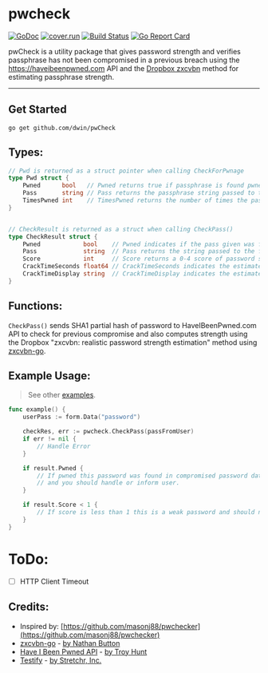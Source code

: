 # pwcheck
[![GoDoc](https://godoc.org/github.com/dwin/pwCheck?status.svg)](https://godoc.org/github.com/dwin/pwCheck)
[![cover.run](https://cover.run/go/github.com/dwin/pwCheck.svg?style=flat&tag=golang-1.10)](https://cover.run/go?tag=golang-1.10&repo=github.com%2Fdwin%2FpwCheck)
[![Build Status](https://travis-ci.org/dwin/pwCheck.svg?branch=master)](https://travis-ci.org/dwin/pwCheck)
[![Go Report Card](https://goreportcard.com/badge/github.com/dwin/pwCheck)](https://goreportcard.com/report/github.com/dwin/pwCheck)

pwCheck is a utility package that gives password strength and verifies passphrase 
has not been compromised in a previous breach using the https://haveibeenpwned.com 
API and the [Dropbox zxcvbn](https://blogs.dropbox.com/tech/2012/04/zxcvbn-realistic-password-strength-estimation/) method for estimating passphrase strength.

---

## Get Started
```
go get github.com/dwin/pwCheck
```

## Types:
```go
// Pwd is returned as a struct pointer when calling CheckForPwnage
type Pwd struct {
	Pwned      bool   // Pwned returns true if passphrase is found pwned via API
	Pass       string // Pass returns the passphrase string passed to the function
	TimesPwned int    // TimesPwned returns the number of times the passphrase was found in the database
}


// CheckResult is returned as a struct when calling CheckPass()
type CheckResult struct {
	Pwned            bool    // Pwned indicates if the pass given was found in previous breach
	Pass             string  // Pass returns the string passed to the function
	Score            int     // Score returns a 0-4 score of password strength, useful for gauge etc.
	CrackTimeSeconds float64 // CrackTimeSeconds indicates the estimated time to crack this password at ~ 10ms per guess in seconds
	CrackTimeDisplay string  // CrackTimeDisplay indicates the estimated time in seconds to years or centuries to crack password at ~ 10ms per guess
}
```
## Functions:

`CheckPass()` sends SHA1 partial hash of password to HaveIBeenPwned.com API 
to check for previous compromise and also computes strength using the
Dropbox "zxcvbn: realistic password strength estimation" method using 
[zxcvbn-go](https://github.com/nbutton23/zxcvbn-go). 



## Example Usage:
> See other [examples](https://github.com/dwin/pwCheck/tree/master/example).
```go
func example() {
	userPass := form.Data("password")

	checkRes, err := pwcheck.CheckPass(passFromUser)
	if err != nil {
		// Handle Error
	}

	if result.Pwned {
		// If pwned this password was found in compromised password database 
		// and you should handle or inform user.
	}

	if result.Score < 1 {
		// If score is less than 1 this is a weak password and should not be used
	}
}
```

# ToDo:
- [ ] HTTP Client Timeout

## Credits:
- Inspired by: [https://github.com/masonj88/pwchecker](https://github.com/masonj88/pwchecker)
- [zxcvbn-go](https://github.com/nbutton23/zxcvbn-go) - [by Nathan Button](https://github.com/nbutton23)
- [Have I Been Pwned API](https://haveibeenpwned.com/API/v2) - [by Troy Hunt](https://www.troyhunt.com)
- [Testify](https://github.com/stretchr/testify) - [by Stretchr, Inc.](https://github.com/stretchr)